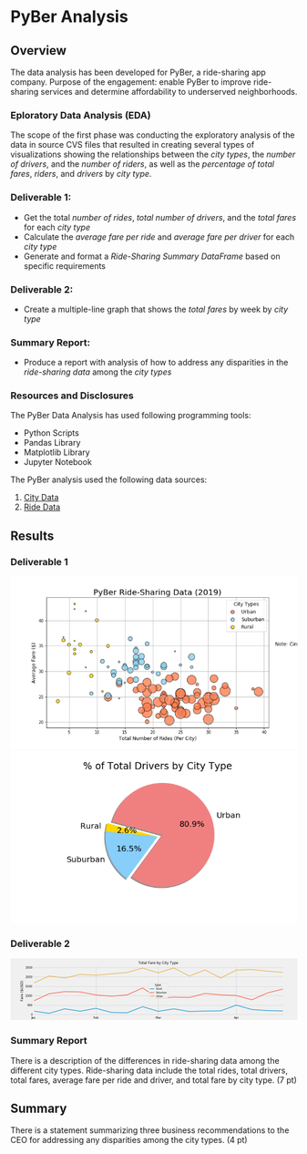 # PyBer Analysis #

## Overview ##

The data analysis has been developed for PyBer, a ride-sharing app company. Purpose of the engagement: enable PyBer to improve ride-sharing services and determine affordability to underserved neighborhoods. 

### Eploratory Data Analysis (EDA) ###

The scope of the first phase was conducting the exploratory analysis of the data in source CVS files that resulted in creating several types of visualizations showing the relationships between the *city types*, the *number of drivers*, and the *number of riders*, as well as the *percentage of total fares*, *riders*, and *drivers* by *city type*.

### Deliverable 1: ###
- Get the total *number of rides*, *total number of drivers*, and the *total fares* for each *city type*
- Calculate the *average fare per ride* and *average fare per driver* for each *city type*
- Generate and format a *Ride-Sharing Summary DataFrame* based on specific requirements

### Deliverable 2: ###
- Create a multiple-line graph that shows the *total fares* by week by *city type*

### Summary Report: ###
- Produce a report with analysis of how to address any disparities in the *ride-sharing data* among the *city types*
 
### Resources and Disclosures ###
The PyBer Data Analysis has used  following programming tools: 
- Python Scripts
- Pandas Library
- Matplotlib Library
- Jupyter Notebook

The PyBer analysis used the following data sources:

1. [City Data](https://2u-data-curriculum-team.s3.amazonaws.com/dataviz-online/module_5/city_data.csv)
2. [Ride Data](https://2u-data-curriculum-team.s3.amazonaws.com/dataviz-online/module_5/ride_data.csv)

## Results ##

### Deliverable 1 ###

![Ride-Sharing Data](/analysis/Fig1.png)
![Drivers by City Type](/analysis/Fig7.png)

### Deliverable 2 ###

![Pyber Fare Summary](/analysis/PyBer_fare_summary.png)

### Summary Report ###

There is a description of the differences in ride-sharing data among the different city types. Ride-sharing data include the total rides, total drivers, total fares, average fare per ride and driver, and total fare by city type. (7 pt)

## Summary ##

There is a statement summarizing three business recommendations to the CEO for addressing any disparities among the city types. (4 pt)
